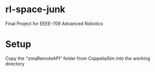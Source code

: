 # rl-space-junk
Final Project for EEEE-709 Advanced Robotics


# Setup
Copy the "zmqRemoteAPI" folder from CoppeliaSim into the working directory
